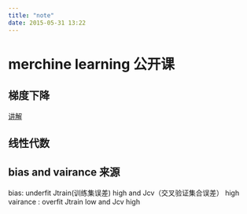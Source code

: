 ```yaml
---
title: "note"
date: 2015-05-31 13:22
---
```


# merchine learning 公开课 

##  梯度下降 

[讲解](http://blog.csdn.net/xiazdong/article/details/7950084)

## 线性代数

## bias and vairance 来源

bias: underfit Jtrain(训练集误差) high and Jcv（交叉验证集合误差） high
vairance : overfit Jtrain low and Jcv high
